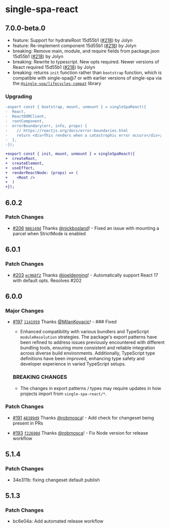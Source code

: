 # single-spa-react

## 7.0.0-beta.0

- feature: Support for hydrateRoot 15d55b1 ([#218](https://github.com/single-spa/single-spa-react/pull/218)) by Jolyn
- feature: Re-implement <Parcel /> component 15d55b1 ([#218](https://github.com/single-spa/single-spa-react/pull/218)) by Jolyn
- breaking: Remove main, module, and require fields from package.json 15d55b1 ([#218](https://github.com/single-spa/single-spa-react/pull/218)) by Jolyn
- breaking: Rewrite to typescript. New opts required. Newer versions of React required 15d55b1 ([#218](https://github.com/single-spa/single-spa-react/pull/218)) by Jolyn
- breaking: returns `init` function rather than `bootstrap` function, which is compatible with single-spa@7 or with earlier versions of single-spa via the [`@single-spa/lifecycles-compat`](https://github.com/single-spa/lifecyles-compat) library

### Upgrading

```diff
-export const { bootstrap, mount, unmount } = singleSpaReact({
-  React,
-  ReactDOMClient,
-  rootComponent,
-  errorBoundary(err, info, props) {
-    // https://reactjs.org/docs/error-boundaries.html
-    return <div>This renders when a catastrophic error occurs</div>;
-  },
-});

+export const { init, mount, unmount } = singleSpaReact({
+  createRoot,
+  createElement,
+  useEffect,
+  renderReactNode: (props) => (
+    <Root />
+  )
+});
```

## 6.0.2

### Patch Changes

- [#206](https://github.com/single-spa/single-spa-react/pull/206) [`986149d`](https://github.com/single-spa/single-spa-react/commit/986149d04d4eac0a9b3d156935f621fc8f858c2f) Thanks [@nickbosland](https://github.com/nickbosland)! - Fixed an issue with mounting a parcel when StrictMode is enabled

## 6.0.1

### Patch Changes

- [#203](https://github.com/single-spa/single-spa-react/pull/203) [`ec968f2`](https://github.com/single-spa/single-spa-react/commit/ec968f2bb3658b783a4ba60519a73ab71962966f) Thanks [@joeldenning](https://github.com/joeldenning)! - Automatically support React 17 with default opts. Resolves #202

## 6.0.0

### Major Changes

- [#197](https://github.com/single-spa/single-spa-react/pull/197) [`1141959`](https://github.com/single-spa/single-spa-react/commit/1141959915c3a0073623e589b1eebd0891876745) Thanks [@MilanKovacic](https://github.com/MilanKovacic)! - ### Fixed
  - Enhanced compatibility with various bundlers and TypeScript `moduleResolution` strategies. The package's export patterns have been refined to address issues previously encountered with different bundling tools, ensuring more consistent and reliable integration across diverse build environments. Additionally, TypeScript type definitions have been improved, enhancing type safety and developer experience in varied TypeScript setups.

  ### BREAKING CHANGES
  - The changes in export patterns / types may require updates in how projects import from `single-spa-react/*`.

### Patch Changes

- [#191](https://github.com/single-spa/single-spa-react/pull/191) [`48389d9`](https://github.com/single-spa/single-spa-react/commit/48389d965624d554f82bca4abaa5975567582835) Thanks [@robmosca](https://github.com/robmosca)! - Add check for changeset being present in PRs

- [#193](https://github.com/single-spa/single-spa-react/pull/193) [`f22690d`](https://github.com/single-spa/single-spa-react/commit/f22690d1e8c5d78de9e4edeeef35d60284615153) Thanks [@robmosca](https://github.com/robmosca)! - Fix Node version for release workflow

## 5.1.4

### Patch Changes

- 34e311b: fixing changeset default publish

## 5.1.3

### Patch Changes

- bc6e04a: Add automated release workflow
